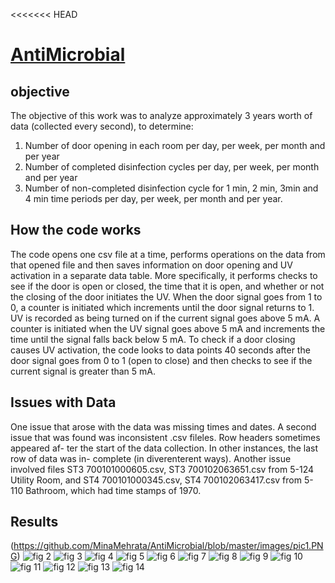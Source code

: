 <<<<<<< HEAD
# [AntiMicrobial](https://minamehrata.github.io/AntiMicrobial/)

## objective
The objective of this work was to analyze approximately 3 years worth of data
(collected every second), to determine:

1. Number of door opening in each room per day, per week, per month and per year
2. Number of completed disinfection cycles per day, per week, per month and per year
3. Number of non-completed disinfection cycle for 1 min, 2 min, 3min and 4 min time periods per day, per week, per month and per year. 

## How the code works

The code opens one csv file at a time, performs operations on the data from
that opened file and then saves information on door opening and UV activation
in a separate data table. More specifically, it performs checks to see if the door
is open or closed, the time that it is open, and whether or not the closing of
the door initiates the UV. When the door signal goes from 1 to 0, a counter is
initiated which increments until the door signal returns to 1. UV is recorded as
being turned on if the current signal goes above 5 mA. A counter is initiated
when the UV signal goes above 5 mA and increments the time until the signal
falls back below 5 mA. To check if a door closing causes UV activation, the code
looks to data points 40 seconds after the door signal goes from 0 to 1 (open to
close) and then checks to see if the current signal is greater than 5 mA.

## Issues with Data
One issue that arose with the data was missing times and dates. A second issue
that was found was inconsistent .csv fileles. Row headers sometimes appeared af-
ter the start of the data collection. In other instances, the last row of data was in-
complete (in diverenterent ways). Another issue involved files ST3 700101000605.csv,
ST3 700102063651.csv from 5-124 Utility Room, and ST4 700101000345.csv,
ST4 700102063417.csv from 5-110 Bathroom, which had time stamps of 1970.

## Results

(https://github.com/MinaMehrata/AntiMicrobial/blob/master/images/pic1.PNG)
![fig 2](https://github.com/MinaMehrata/AntiMicrobial/blob/master/images/pic2.PNG)
![fig 3](https://github.com/MinaMehrata/AntiMicrobial/blob/master/images/pic3.PNG)
![fig 4](https://github.com/MinaMehrata/AntiMicrobial/blob/master/images/pic4.PNG)
![fig 5](https://github.com/MinaMehrata/AntiMicrobial/blob/master/images/pic5.PNG)
![fig 6](https://github.com/MinaMehrata/AntiMicrobial/blob/master/images/pic6.PNG)
![fig 7](https://github.com/MinaMehrata/AntiMicrobial/blob/master/images/pic7.PNG)
![fig 8](https://github.com/MinaMehrata/AntiMicrobial/blob/master/images/pic8.PNG)
![fig 9](https://github.com/MinaMehrata/AntiMicrobial/blob/master/images/pic9.PNG)
![fig 10](https://github.com/MinaMehrata/AntiMicrobial/blob/master/images/pic10.PNG)
![fig 11](https://github.com/MinaMehrata/AntiMicrobial/blob/master/images/pic11.PNG)
![fig 12](https://github.com/MinaMehrata/AntiMicrobial/blob/master/images/pic12.PNG)
![fig 13](https://github.com/MinaMehrata/AntiMicrobial/blob/master/images/pic13.PNG)
![fig 14](https://github.com/MinaMehrata/AntiMicrobial/blob/master/images/pic14.PNG)
